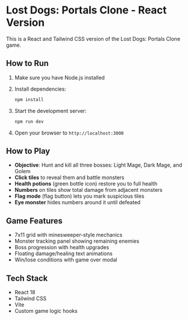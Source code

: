 # Lost Dogs: Portals Clone - React Version

This is a React and Tailwind CSS version of the Lost Dogs: Portals Clone game.

## How to Run

1. Make sure you have Node.js installed
2. Install dependencies:
   ```bash
   npm install
   ```

3. Start the development server:
   ```bash
   npm run dev
   ```

4. Open your browser to `http://localhost:3000`

## How to Play

- **Objective**: Hunt and kill all three bosses: Light Mage, Dark Mage, and Golem
- **Click tiles** to reveal them and battle monsters
- **Health potions** (green bottle icon) restore you to full health
- **Numbers** on tiles show total damage from adjacent monsters
- **Flag mode** (flag button) lets you mark suspicious tiles
- **Eye monster** hides numbers around it until defeated

## Game Features

- 7x11 grid with minesweeper-style mechanics
- Monster tracking panel showing remaining enemies
- Boss progression with health upgrades
- Floating damage/healing text animations
- Win/lose conditions with game over modal

## Tech Stack

- React 18
- Tailwind CSS
- Vite
- Custom game logic hooks